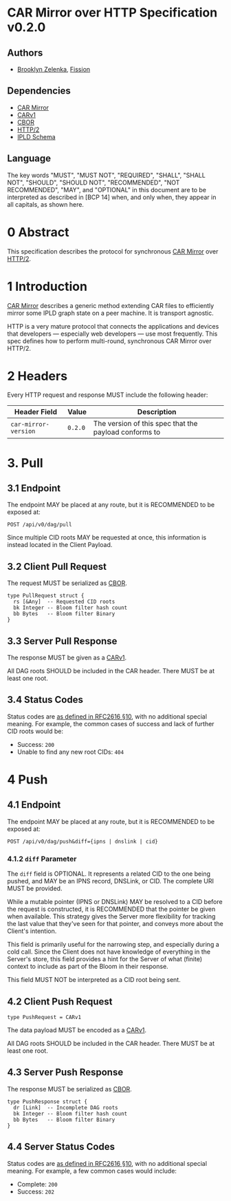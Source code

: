 # CAR Mirror over HTTP Specification v0.2.0

## Authors

* [Brooklyn Zelenka], [Fission]

## Dependencies

- [CAR Mirror]
- [CARv1]
- [CBOR]
- [HTTP/2]
- [IPLD Schema]

## Language

The key words "MUST", "MUST NOT", "REQUIRED", "SHALL", "SHALL NOT", "SHOULD", "SHOULD NOT", "RECOMMENDED", "NOT RECOMMENDED", "MAY", and "OPTIONAL" in this document are to be interpreted as described in [BCP 14] when, and only when, they appear in all capitals, as shown here.

# 0 Abstract

This specification describes the protocol for synchronous [CAR Mirror] over [HTTP/2].

# 1 Introduction

[CAR Mirror] describes a generic method extending CAR files to efficiently mirror some IPLD graph state on a peer machine. It is transport agnostic.

HTTP is a very mature protocol that connects the applications and devices that developers — especially web developers — use most frequently. This spec defines how to perform multi-round, synchronous CAR Mirror over HTTP/2.

# 2 Headers

Every HTTP request and response MUST include the following header:

| Header Field         | Value   | Description                                           |
|----------------------|---------|-------------------------------------------------------|
| `car-mirror-version` | `0.2.0` | The version of this spec that the payload conforms to | 

# 3. Pull

## 3.1 Endpoint

The endpoint MAY be placed at any route, but it is RECOMMENDED to be exposed at:

```http
POST /api/v0/dag/pull
```

Since multiple CID roots MAY be requested at once, this information is instead located in the Client Payload.

## 3.2 Client Pull Request

The request MUST be serialized as [CBOR]. 

```ipldsch
type PullRequest struct {
  rs [&Any]  -- Requested CID roots
  bk Integer -- Bloom filter hash count
  bb Bytes   -- Bloom filter Binary
}
```

## 3.3 Server Pull Response

The response MUST be given as a [CARv1].

All DAG roots SHOULD be included in the CAR header. There MUST be at least one root.

## 3.4 Status Codes

Status codes are [as defined in RFC2616 §10][RFC2616 #10], with no additional special meaning. For example, the common cases of success and lack of further CID roots would be:

* Success: `200`
* Unable to find any new root CIDs: `404`

# 4 Push

## 4.1 Endpoint

The endpoint MAY be placed at any route, but it is RECOMMENDED to be exposed at:

```http
POST /api/v0/dag/push&diff={ipns | dnslink | cid}
```

### 4.1.2 `diff` Parameter

The `diff` field is OPTIONAL. It represents a related CID to the one being pushed, and MAY be an IPNS record, DNSLink, or CID. The complete URI MUST be provided.

While a mutable pointer (IPNS or DNSLink) MAY be resolved to a CID before the request is constructed, it is RECOMMENDED that the pointer be given when available. This strategy gives the Server more flexibility for tracking the last value that they've seen for that pointer, and conveys more about the Client's intention.

This field is primarily useful for the narrowing step, and especially during a cold call. Since the Client does not have knowledge of everything in the Server's store, this field provides a hint for the Server of what (finite) context to include as part of the Bloom in their response.

This field MUST NOT be interpreted as a CID root being sent.

## 4.2 Client Push Request

```ipldsch
type PushRequest = CARv1
```

The data payload MUST be encoded as a [CARv1].

All DAG roots SHOULD be included in the CAR header. There MUST be at least one root.

## 4.3 Server Push Response

The response MUST be serialized as [CBOR]. 

```ipldsch
type PushResponse struct {
  dr [Link]  -- Incomplete DAG roots
  bk Integer -- Bloom filter hash count
  bb Bytes   -- Bloom filter Binary
}
```

## 4.4 Server Status Codes

Status codes are [as defined in RFC2616 §10][RFC2616 #10], with no additional special meaning. For example, a few common cases would include:

* Complete: `200`
* Success: `202`

<!-- External Links -->

[Brooklyn Zelenka]: https://github.com/expede
[CAR Mirror]: https://github.com/wnfs-wg/car-mirror
[CARv1]: https://ipld.io/specs/transport/car/carv1/
[CBOR]: https://cbor.io/
[Fission]: https://fission.codes
[HTTP/2]: https://datatracker.ietf.org/doc/html/rfc7540
[IPLD Schema]: https://ipld.io/docs/schemas/
[RFC2119]: https://datatracker.ietf.org/doc/html/rfc2119
[RFC2616 #10]: https://www.rfc-editor.org/rfc/rfc2616#section-10
